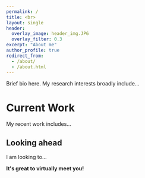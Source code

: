 ```yaml
---
permalink: /
title: <br>
layout: single
header:
  overlay_image: header_img.JPG
  overlay_filter: 0.3
excerpt: "About me"
author_profile: true
redirect_from: 
  - /about/
  - /about.html
---
```


Brief bio here. My research interests broadly include...

Current Work
======

My recent work includes... 


Looking ahead
------

I am looking to...

**It's great to virtually meet you!**


